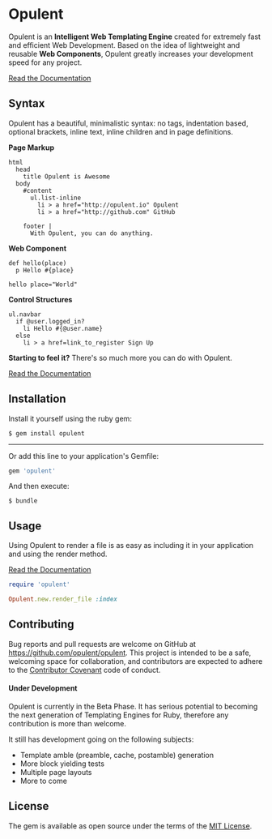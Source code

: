 # Opulent

Opulent is an __Intelligent Web Templating Engine__ created for extremely fast and efficient Web Development. Based on the idea of lightweight and reusable __Web Components__, Opulent greatly increases your development speed for any project.

[Read the Documentation](docs/reference.md)

## Syntax

Opulent has a beautiful, minimalistic syntax: no tags, indentation based, optional brackets, inline text, inline children and in page definitions.

__Page Markup__
```
html
  head
    title Opulent is Awesome
  body
    #content
      ul.list-inline
        li > a href="http://opulent.io" Opulent
        li > a href="http://github.com" GitHub

    footer |
      With Opulent, you can do anything.
```

__Web Component__
```
def hello(place)
  p Hello #{place}

hello place="World"
```

__Control Structures__
```
ul.navbar
  if @user.logged_in?
    li Hello #{@user.name}
  else
    li > a href=link_to_register Sign Up
```

__Starting to feel it?__ There's so much more you can do with Opulent.

[Read the Documentation](docs/reference.md)



## Installation

Install it yourself using the ruby gem:

    $ gem install opulent

---

Or add this line to your application's Gemfile:

```ruby
gem 'opulent'
```

And then execute:

    $ bundle


## Usage

Using Opulent to render a file is as easy as including it in your application and using the render method.

[Read the Documentation](docs/usage.md)

```ruby
require 'opulent'

Opulent.new.render_file :index
```

<!--
## Development

After checking out the repo, run `bin/setup` to install dependencies. Then, run `rake rspec` to run the tests. You can also run `bin/console` for an interactive prompt that will allow you to experiment.

To install this gem onto your local machine, run `bundle exec rake install`. To release a new version, update the version number in `version.rb`, and then run `bundle exec rake release`, which will create a git tag for the version, push git commits and tags, and push the `.gem` file to [rubygems.org](https://rubygems.org).
-->

## Contributing

Bug reports and pull requests are welcome on GitHub at https://github.com/opulent/opulent. This project is intended to be a safe, welcoming space for collaboration, and contributors are expected to adhere to the [Contributor Covenant](contributor-covenant.org) code of conduct.

#### Under Development
Opulent is currently in the Beta Phase. It has serious potential to becoming the next generation of Templating Engines for Ruby, therefore any contribution is more than welcome.

It still has development going on the following subjects:

* Template amble (preamble, cache, postamble) generation
* More block yielding tests
* Multiple page layouts
* More to come

## License

The gem is available as open source under the terms of the [MIT License](http://opensource.org/licenses/MIT).
